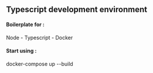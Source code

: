 ## Typescript development environment

#### Boilerplate for :
Node - Typescript - Docker

#### Start using :
docker-compose up --build

